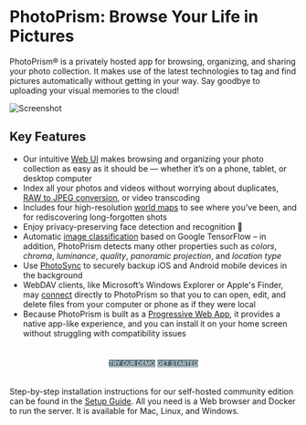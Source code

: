 # PhotoPrism: Browse Your Life in Pictures

PhotoPrism® is a privately hosted app for browsing, organizing, and sharing your photo collection. 
It makes use of the latest technologies to tag and find pictures automatically without getting in your way. 
Say goodbye to uploading your visual memories to the cloud!

![Screenshot](https://dl.photoprism.org/assets/img/preview.jpg)

## Key Features ##

* Our intuitive [Web UI](https://demo.photoprism.org/) makes browsing and organizing your photo collection as easy as
  it should be — whether it’s on a phone, tablet, or desktop computer
* Index all your photos and videos without worrying about duplicates, [RAW to JPEG conversion](https://docs.photoprism.org/user-guide/settings/library/), or video transcoding
* Includes four high-resolution [world maps](https://demo.photoprism.org/places) to see where you've been,
  and for rediscovering long-forgotten shots
* Enjoy privacy-preserving face detection and recognition 💎
* Automatic [image classification](https://docs.photoprism.org/developer-guide/metadata/classification/)
  based on Google TensorFlow – in addition, PhotoPrism detects many other properties such as _colors_, _chroma_, _luminance_, _quality_, _panoramic projection_,
  and _location type_
* Use [PhotoSync](https://www.photosync-app.com/) to securely backup iOS and Android mobile devices in the background
* WebDAV clients, like Microsoft’s Windows Explorer or Apple's Finder, may
  [connect](https://docs.photoprism.org/user-guide/sync/webdav/) directly to PhotoPrism so that you to can open,
  edit, and delete files from your computer or phone as if they were local
* Because PhotoPrism is built as a [Progressive Web App](https://developer.mozilla.org/en-US/docs/Web/Progressive_web_apps),
  it provides a native app-like experience, and you can install it on your home screen without struggling with compatibility issues

<p style="text-align: center; padding: 20px 4px;">
<a class="md-button" style="background-color: #546e7a; font-size: 0.66rem; font-weight: normal; color: white" href="https://demo.photoprism.org/" target="_blank">TRY OUR DEMO</a>
<a class="md-button" style="background-color: #546e7a; font-size: 0.66rem; font-weight: normal; color: white" href="/getting-started/">GET STARTED</a>
</p>

Step-by-step installation instructions for our self-hosted community edition can be found 
in the [Setup Guide](getting-started/index.md).
All you need is a Web browser and Docker to run the server. It is available for Mac, Linux, and Windows.
